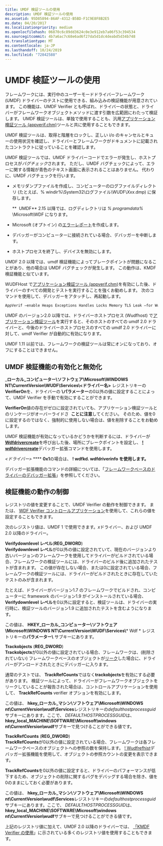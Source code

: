 ```yaml
---
title: UMDF 検証ツールの使用
description: UMDF 検証ツールの使用
ms.assetid: 95D85894-86AF-4312-B5BD-F1C9E8F8B2E5
ms.date: 04/20/2017
ms.localizationpriority: medium
ms.openlocfilehash: 06870c6c89dd3624c0e3e912eb7a06f53c394534
ms.sourcegitcommit: 4b7a6ac7c68e6ad6f27da5d1dc4deabd5d34b748
ms.translationtype: MT
ms.contentlocale: ja-JP
ms.lasthandoff: 10/24/2019
ms.locfileid: "72842588"
---
```

# <a name="using-umdf-verifier"></a>UMDF 検証ツールの使用


フレームワークには、実行中のユーザーモードドライバーフレームワーク (UMDF) ドライバーのテストに使用できる、組み込みの検証機能が用意されています。 この機能は、UMDF Verifier とも呼ばれ、ドライバーの状態と、ドライバーがフレームワークオブジェクトメソッドに渡す引数を広範囲にわたって検証します。 UMDF 検証ツールは、単独で使用することも、汎用[アプリケーション検証ツール (appverif.chm)](../debugger/debugger-download-tools.md)ツールと共に使用することもできます。

UMDF 検証ツールは、取得と階層をロックし、正しい i/o のキャンセルとキューの使用状況を確認し、ドライバーとフレームワークがドキュメントに記載されたコントラクトに従っていることを確認します。

UMDF 検証ツールでは、UMDF ドライバーコードでエラーが発生し、ホストプロセスが*バグチェック*されます。 ただし、UMDF バグチェックによって、エラーに関する情報が青色のテキスト画面に表示されることはありません。 代わりに、UMDF バグチェックを行います。

-   メモリダンプファイルを作成し、コンピューターのログファイルディレクトリ (たとえば、% windir%\\System32\\ログファイル\\WUDF\\*Xxx*.dmp) に保存します。

    **  UMDF** 2.15 以降では、ログディレクトリは *% programdata%* \\Microsoft\\WDF になります。

     

-   Microsoft (オプトイン) の[エラーレポート](how-umdf-reports-errors.md)を作成します。

-   デバッガーがコンピューターに接続されている場合、デバッガーを中断します。

-   ホストプロセスを終了し、デバイスを無効にします。

UMDF 2.0 以降では、umdf 検証機能によってブレークポイントが問題になることがあり、他の場合は UMDF バグチェックが発生します。 この動作は、KMDF 検証機能と似ています。

WUDFHost で[アプリケーション検証ツール (appverif.chm)](../debugger/debugger-download-tools.md)を有効にした後、ドライバーのすべての開発とテストを実行することを強くお勧めします。 次のコマンドを使用して、デバッガーをアタッチし、再起動します。

```cpp
AppVerif –enable Heaps Exceptions Handles Locks Memory TLS Leak –for WudfHost.exe
```

UMDF のバージョン2.0 以降では、ドライバーホストプロセス (Wudfhost) で[アプリケーション検証ツール](../debugger/debugger-download-tools.md)を実行すると、そのホストのすべての umdf 2.0 ドライバーと、今後のドライバーホストプロセスのすべての umdf 2.0 ドライバーに対して、umdf Verifier が自動的に有効になります。

UMDF 1.11 以前では、フレームワークの検証ツールは常にオンになっており、オフにすることはできません。

## <a name="enabling-and-disabling-umdf-verifier"></a>UMDF 検証機能の有効化と無効化


\_**ローカル\_コンピューター\\ソフトウェア\\Microsoft\\WINDOWS NT\\CurrentVersion\\WUDF\\Services\\&lt;ドライバー名&gt;** レジストリキーの**VerifierOn**を、ドライバーの **\\パラメーター**の0以外の値に設定することによって、UMDF Verifier を手動で有効にすることができます。

**VerifierOn**値の存在がゼロに設定されていても、アプリケーション検証ツールとのリンケージがオーバーライドさ  **ことに注意**してください。 そのため、値を0に設定するのではなく、強制的に使用しない場合は、値を削除することをお勧めします。

 

UMDF 検証機能が有効になっているかどうかを判断するには、ドライバーが[**Wdfdrivercreate**](https://docs.microsoft.com/windows-hardware/drivers/ddi/wdfdriver/nf-wdfdriver-wdfdrivercreate)を呼び出した後、場所にブレークポイントを設定し、 [ **! wdfdrivercreate**](https://docs.microsoft.com/windows-hardware/drivers/debugger/-wdfkd-wdfdriverinfo)デバッガー拡張コマンドを使用します。

*&lt;ドライバー&gt;*  **** **0x1**の場合は、 **! wdfkd. wdfdriverinfo を使用します。**

デバッガー拡張機能のコマンドの詳細については、「[フレームワークベースのドライバーのデバッガー拡張](debugger-extensions-for-kmdf-drivers.md)」を参照してください。

## <a name="controlling-the-verifiers-behavior"></a>検証機能の動作の制御


レジストリの値を変更することで、UMDF Verifier の動作を制御できます。 または、 [WDF Verifier コントロールアプリケーション](https://docs.microsoft.com/windows-hardware/drivers/devtest/wdf-verifier-control-application)を使用して、これらの値を設定することもできます。

次のレジストリ値は、UMDF 1 で使用できます。*x*ドライバー、および UMDF 2.0 以降のドライバー。

<a href="" id="verifydownlevel--------------reg-dword-"></a>**Verifydownlevel レベル**(**REG\_DWORD**)  
**Verifydownlevel レベル**が0以外の値に設定されていて、現在のバージョンより古いバージョンのフレームワークを使用してドライバーがビルドされている場合、フレームワークの検証ツールには、ドライバーのビルド後に追加されたテストが含まれます。 この値が存在しない場合、または0に設定されている場合、フレームワークの検証ツールには、ドライバーがビルドされたときに存在していたテストのみが含まれます。

たとえば、ドライバーがバージョン1.7 のフレームワークでビルドされ、コンピューターに framework のバージョン1.9 がインストールされている場合、 **Verifydownlevel レベル**を0以外に設定すると、検証ツールは、ドライバーの実行時に、検証ツールのバージョン1.9 に追加されたテストを含むようになります。

この値は、 **HKEY\_ローカル\_コンピューター\\ソフトウェア\\Microsoft\\WINDOWS NT\\CurrentVersion\\WUDF\\Services\\*** Wdf * レジストリキーの**パラメーター\\** サブキーにあります。

<a href="" id="trackobjects-----------------------------reg-dword-"></a>**Trackobjects** (**REG\_DWORD**)  
**Trackobjects**が0以外の値に設定されている場合、フレームワークは、(削除されていない) フレームワークベースのオブジェクトが[リーク](determining-if-a-driver-leaks-framework-objects.md)した場合に、ドライバーがアンロードされたときにデバッガーに入ります。

通常のテストでは、 **TrackRefCounts**ではなく**trackobjects**を有効にする必要があります。 検証ツールによって、ドライバーがフレームワークオブジェクトをリークしていることが報告された場合は、コントロールアプリケーションを使用して、 **TrackRefCounts** verifier オプションを有効にします。

この値は、 **hkey\_ローカル\_マシン\\ソフトウェア\\Microsoft\\WINDOWS nt\\CurrentVersion\\wudf\\Services**レジストリキーの*defaulthostprocessguid*サブキーにあります。ここで、 *DEFAULTHOSTPROCESSGUID*は、 **hkey\_local\_MACHINE\\SOFTWARE\\Microsoft\\windows nt\\CurrentVersion\\wudf**サブキーで見つけることができる値です。

<a href="" id="trackrefcounts-----------------------------reg-dword-"></a>**TrackRefCounts** (**REG\_DWORD**)  
**TrackRefCounts**が0以外の値に設定されている場合、フレームワークは各フレームワークベースのオブジェクトへの参照の数を保持します。 [! Wudfrefhist](using-umdf-debugger-extensions.md)デバッガー拡張機能を使用して、オブジェクトの参照カウントの変更を表示できます。

**TrackRefCounts**を0以外の値に設定すると、ドライバーのパフォーマンスが低下するため、オブジェクトの削除に関するバグをデバッグする場合を除き、値を0のままにしておく必要があります。

この値は、 **hkey\_ローカル\_マシン\\ソフトウェア\\Microsoft\\WINDOWS nt\\CurrentVersion\\wudf\\Services**レジストリキーの*defaulthostprocessguid*サブキーにあります。ここで、 *DEFAULTHOSTPROCESSGUID*は、 **hkey\_local\_MACHINE\\SOFTWARE\\Microsoft\\windows nt\\CurrentVersion\\wudf**サブキーで見つけることができる値です。

上記のレジストリ値に加えて、UMDF 2.0 以降のドライバーでは、 [「KMDF Verifier の使用](using-kmdf-verifier.md)」に示されている多くのレジストリ値を使用することもできます。

 

 





